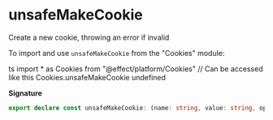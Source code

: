 # unsafeMakeCookie

Create a new cookie, throwing an error if invalid

To import and use `unsafeMakeCookie` from the "Cookies" module:

ts
import \* as Cookies from "@effect/platform/Cookies"
// Can be accessed like this
Cookies.unsafeMakeCookie
undefined

**Signature**

```ts
export declare const unsafeMakeCookie: (name: string, value: string, options?: Cookie["options"] | undefined) => Cookie
```
